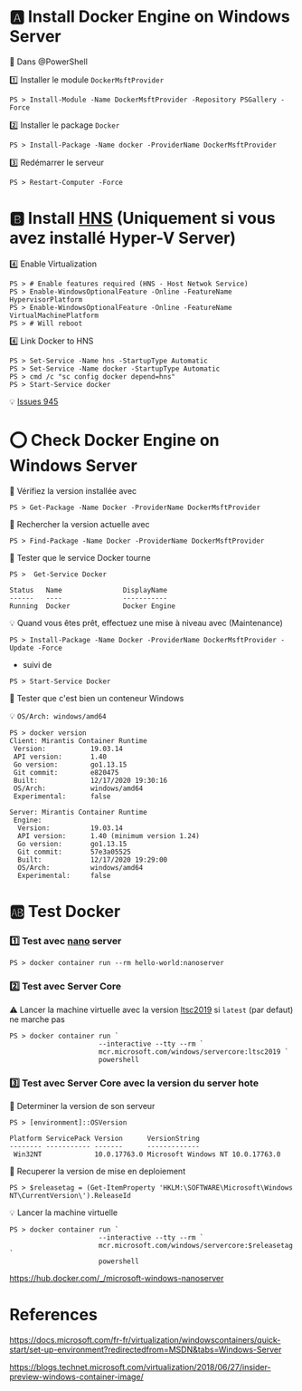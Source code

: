 

# :a: Install Docker Engine on Windows Server 

:pushpin: Dans @PowerShell

:one: Installer le module `DockerMsftProvider`

```
PS > Install-Module -Name DockerMsftProvider -Repository PSGallery -Force
```

:two: Installer le package `Docker`

```
PS > Install-Package -Name docker -ProviderName DockerMsftProvider
```

:three: Redémarrer le serveur

```
PS > Restart-Computer -Force
```

# :b: Install [HNS](https://docs.microsoft.com/en-us/virtualization/windowscontainers/container-networking/architecture) (Uniquement si vous avez installé Hyper-V Server)

:four: Enable Virtualization

```
PS > # Enable features required (HNS - Host Netwok Service)
PS > Enable-WindowsOptionalFeature -Online -FeatureName HypervisorPlatform
PS > Enable-WindowsOptionalFeature -Online -FeatureName VirtualMachinePlatform
PS > # Will reboot
```

:four: Link Docker to HNS 

```
PS > Set-Service -Name hns -StartupType Automatic
PS > Set-Service -Name docker -StartupType Automatic
PS > cmd /c "sc config docker depend=hns"
PS > Start-Service docker
```

:bulb: [Issues 945](https://github.com/MicrosoftDocs/Virtualization-Documentation/issues/945)

# :o: Check Docker Engine on Windows Server 

:pushpin: Vérifiez la version installée avec 

```
PS > Get-Package -Name Docker -ProviderName DockerMsftProvider
```

:pushpin: Rechercher la version actuelle avec 

```
PS > Find-Package -Name Docker -ProviderName DockerMsftProvider
```

:pushpin: Tester que le service Docker tourne

```
PS >  Get-Service Docker

Status   Name               DisplayName
------   ----               -----------
Running  Docker             Docker Engine
```

:bulb: Quand vous êtes prêt, effectuez une mise à niveau avec  (Maintenance)

```
PS > Install-Package -Name Docker -ProviderName DockerMsftProvider -Update -Force
```

* suivi de 

```
PS > Start-Service Docker
```


:pushpin: Tester que c'est bien un conteneur Windows

:bulb: `OS/Arch: windows/amd64`

```
PS > docker version
Client: Mirantis Container Runtime
 Version:           19.03.14
 API version:       1.40
 Go version:        go1.13.15
 Git commit:        e820475
 Built:             12/17/2020 19:30:16
 OS/Arch:           windows/amd64
 Experimental:      false

Server: Mirantis Container Runtime
 Engine:
  Version:          19.03.14
  API version:      1.40 (minimum version 1.24)
  Go version:       go1.13.15
  Git commit:       57e3a05525
  Built:            12/17/2020 19:29:00
  OS/Arch:          windows/amd64
  Experimental:     false
```


# :ab: Test Docker

### :one: Test avec [nano](https://hub.docker.com/_/microsoft-windows-nanoserver) server

```
PS > docker container run --rm hello-world:nanoserver
```

### :two: Test avec Server Core


:warning: Lancer la machine virtuelle avec la version [ltsc2019](https://docs.microsoft.com/en-us/windows-server/get-started-19/servicing-channels-19#long-term-servicing-channel-ltsc) si `latest` (par defaut) ne marche pas

```
PS > docker container run `
                      --interactive --tty --rm `
                      mcr.microsoft.com/windows/servercore:ltsc2019 `
                      powershell
```

### :three: Test avec Server Core avec la version du server hote


:pushpin: Determiner la version de son serveur

```
PS > [environment]::OSVersion

Platform ServicePack Version      VersionString
-------- ----------- -------      -------------
 Win32NT             10.0.17763.0 Microsoft Windows NT 10.0.17763.0
```

:pushpin: Recuperer la version de mise en deploiement

```
PS > $releasetag = (Get-ItemProperty 'HKLM:\SOFTWARE\Microsoft\Windows NT\CurrentVersion\').ReleaseId
```

:bulb: Lancer la machine virtuelle

```
PS > docker container run `
                      --interactive --tty --rm `
                      mcr.microsoft.com/windows/servercore:$releasetag `
                      powershell
```




https://hub.docker.com/_/microsoft-windows-nanoserver


# References

https://docs.microsoft.com/fr-fr/virtualization/windowscontainers/quick-start/set-up-environment?redirectedfrom=MSDN&tabs=Windows-Server

https://blogs.technet.microsoft.com/virtualization/2018/06/27/insider-preview-windows-container-image/
